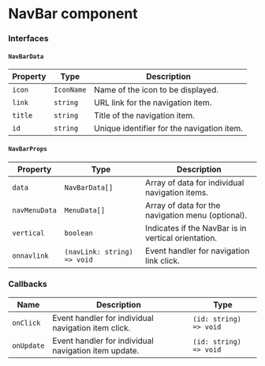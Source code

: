 # NavBar component

### Interfaces

#### `NavBarData`

| Property | Type       | Description                                |
| -------- | ---------- | ------------------------------------------ |
| `icon`   | `IconName` | Name of the icon to be displayed.          |
| `link`   | `string`   | URL link for the navigation item.          |
| `title`  | `string`   | Title of the navigation item.              |
| `id`     | `string`   | Unique identifier for the navigation item. |

#### `NavBarProps`

| Property      | Type                        | Description                                         |
| ------------- | --------------------------- | --------------------------------------------------- |
| `data`        | `NavBarData[]`              | Array of data for individual navigation items.      |
| `navMenuData` | `MenuData[]`                | Array of data for the navigation menu (optional).   |
| `vertical`    | `boolean`                   | Indicates if the NavBar is in vertical orientation. |
| `onnavlink`   | `(navLink: string) => void` | Event handler for navigation link click.            |

### Callbacks

| Name       | Description                                          | Type                   |
| ---------- | ---------------------------------------------------- | ---------------------- |
| `onClick`  | Event handler for individual navigation item click.  | `(id: string) => void` |
| `onUpdate` | Event handler for individual navigation item update. | `(id: string) => void` |
